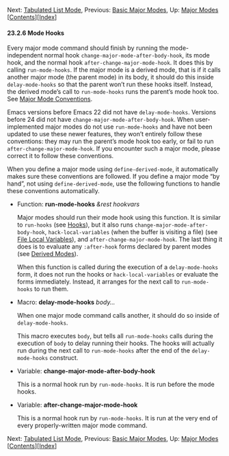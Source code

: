 <!-- This is the GNU Emacs Lisp Reference Manual
corresponding to Emacs version 27.2.

Copyright (C) 1990-1996, 1998-2021 Free Software Foundation,
Inc.

Permission is granted to copy, distribute and/or modify this document
under the terms of the GNU Free Documentation License, Version 1.3 or
any later version published by the Free Software Foundation; with the
Invariant Sections being "GNU General Public License," with the
Front-Cover Texts being "A GNU Manual," and with the Back-Cover
Texts as in (a) below.  A copy of the license is included in the
section entitled "GNU Free Documentation License."

(a) The FSF's Back-Cover Text is: "You have the freedom to copy and
modify this GNU manual.  Buying copies from the FSF supports it in
developing GNU and promoting software freedom." -->

<!-- Created by GNU Texinfo 6.7, http://www.gnu.org/software/texinfo/ -->

Next: [Tabulated List Mode](Tabulated-List-Mode.html), Previous: [Basic Major Modes](Basic-Major-Modes.html), Up: [Major Modes](Major-Modes.html)   \[[Contents](index.html#SEC_Contents "Table of contents")]\[[Index](Index.html "Index")]

#### 23.2.6 Mode Hooks

Every major mode command should finish by running the mode-independent normal hook `change-major-mode-after-body-hook`, its mode hook, and the normal hook `after-change-major-mode-hook`. It does this by calling `run-mode-hooks`. If the major mode is a derived mode, that is if it calls another major mode (the parent mode) in its body, it should do this inside `delay-mode-hooks` so that the parent won’t run these hooks itself. Instead, the derived mode’s call to `run-mode-hooks` runs the parent’s mode hook too. See [Major Mode Conventions](Major-Mode-Conventions.html).

Emacs versions before Emacs 22 did not have `delay-mode-hooks`. Versions before 24 did not have `change-major-mode-after-body-hook`. When user-implemented major modes do not use `run-mode-hooks` and have not been updated to use these newer features, they won’t entirely follow these conventions: they may run the parent’s mode hook too early, or fail to run `after-change-major-mode-hook`. If you encounter such a major mode, please correct it to follow these conventions.

When you define a major mode using `define-derived-mode`, it automatically makes sure these conventions are followed. If you define a major mode “by hand”, not using `define-derived-mode`, use the following functions to handle these conventions automatically.

*   Function: **run-mode-hooks** *\&rest hookvars*

    Major modes should run their mode hook using this function. It is similar to `run-hooks` (see [Hooks](Hooks.html)), but it also runs `change-major-mode-after-body-hook`, `hack-local-variables` (when the buffer is visiting a file) (see [File Local Variables](File-Local-Variables.html)), and `after-change-major-mode-hook`. The last thing it does is to evaluate any `:after-hook` forms declared by parent modes (see [Derived Modes](Derived-Modes.html)).

    When this function is called during the execution of a `delay-mode-hooks` form, it does not run the hooks or `hack-local-variables` or evaluate the forms immediately. Instead, it arranges for the next call to `run-mode-hooks` to run them.

<!---->

*   Macro: **delay-mode-hooks** *body…*

    When one major mode command calls another, it should do so inside of `delay-mode-hooks`.

    This macro executes `body`, but tells all `run-mode-hooks` calls during the execution of `body` to delay running their hooks. The hooks will actually run during the next call to `run-mode-hooks` after the end of the `delay-mode-hooks` construct.

<!---->

*   Variable: **change-major-mode-after-body-hook**

    This is a normal hook run by `run-mode-hooks`. It is run before the mode hooks.

<!---->

*   Variable: **after-change-major-mode-hook**

    This is a normal hook run by `run-mode-hooks`. It is run at the very end of every properly-written major mode command.

Next: [Tabulated List Mode](Tabulated-List-Mode.html), Previous: [Basic Major Modes](Basic-Major-Modes.html), Up: [Major Modes](Major-Modes.html)   \[[Contents](index.html#SEC_Contents "Table of contents")]\[[Index](Index.html "Index")]

